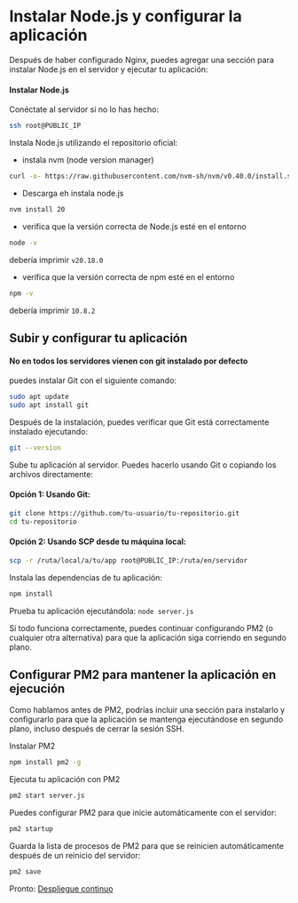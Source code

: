 # Instalar Node.js y configurar la aplicación

Después de haber configurado Nginx, puedes agregar una sección para instalar Node.js en el servidor y ejecutar tu aplicación:

#### Instalar Node.js

Conéctate al servidor si no lo has hecho:
```bash
ssh root@PUBLIC_IP
```

Instala Node.js utilizando el repositorio oficial:

* instala nvm (node version manager)
```bash
curl -o- https://raw.githubusercontent.com/nvm-sh/nvm/v0.40.0/install.sh | bash
```
* Descarga eh instala node.js
```bash
nvm install 20
```
* verifica que la versión correcta de Node.js esté en el entorno
```bash
node -v
```
  debería imprimir `v20.18.0`
* verifica que la versión correcta de npm esté en el entorno
```bash
npm -v
```
  debería imprimir `10.8.2`

## Subir y configurar tu aplicación
#### No en todos los servidores vienen con git instalado por defecto

puedes instalar Git con el siguiente comando:
```bash
sudo apt update
sudo apt install git
```

Después de la instalación, puedes verificar que Git está correctamente instalado ejecutando:
```bash
git --version
```

Sube tu aplicación al servidor. Puedes hacerlo usando Git o copiando los archivos directamente:
#### Opción 1: Usando Git:
```bash
git clone https://github.com/tu-usuario/tu-repositorio.git
cd tu-repositorio
```
#### Opción 2: Usando SCP desde tu máquina local:
```bash
scp -r /ruta/local/a/tu/app root@PUBLIC_IP:/ruta/en/servidor
```

Instala las dependencias de tu aplicación:
```bash
npm install
```

Prueba tu aplicación ejecutándola: `node server.js`

Si todo funciona correctamente, puedes continuar configurando PM2 (o cualquier otra alternativa) para que la aplicación siga corriendo en segundo plano.

## Configurar PM2 para mantener la aplicación en ejecución

Como hablamos antes de PM2, podrías incluir una sección para instalarlo y configurarlo para que la aplicación se mantenga ejecutándose en segundo plano, incluso después de cerrar la sesión SSH.

Instalar PM2
```bash
npm install pm2 -g
```

Ejecuta tu aplicación con PM2
```bash
pm2 start server.js
```

Puedes configurar PM2 para que inicie automáticamente con el servidor:
```bash
pm2 startup
```

Guarda la lista de procesos de PM2 para que se reinicien automáticamente después de un reinicio del servidor:
```bash
pm2 save
```
Pronto: [Despliegue continuo]()
